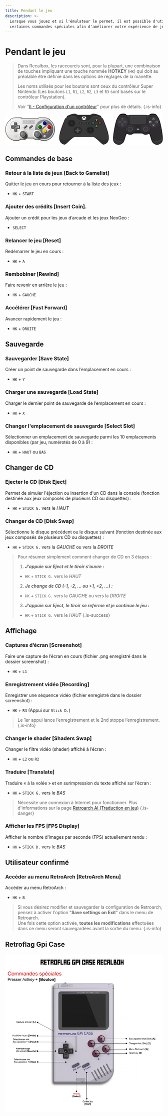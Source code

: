 ```yaml
---
title: Pendant le jeu
description: >-
  Lorsque vous jouez et si l'émulateur le permet, il est possible d'utiliser
  certaines commandes spéciales afin d'améliorer votre expérience de jeu.
---
```


# Pendant le jeu


>Dans Recalbox, les raccourcis sont, pour la plupart, une combinaison de touches impliquant une touche nommée **HOTKEY** \(`HK`\) qui doit au préalable être définie dans les options de réglages de la manette.
>
>Les noms utilisés pour les boutons sont ceux du contrôleur Super Nintendo \(Les boutons `L1`, `R1`, `L2`, `R2`, `L3` et `R3` sont basés sur le contrôleur Playstation\).
>
>Voir "[II - Configuration d'un contrôleur](/v/francais/usage-basique/premiere-utilisation-et-configuration)" pour plus de détails.
{.is-info}

![](./controllers.png)

## Commandes de base

### Retour à la liste de jeux \[Back to Gamelist\]

Quitter le jeu en cours pour retourner à la liste des jeux :

* `HK` + `START`

### Ajouter des crédits \[Insert Coin\].

Ajouter un crédit pour les jeux d’arcade et les jeux NeoGeo :

* `SELECT`

### Relancer le jeu \[Reset\]

Redémarrer le jeu en cours :

* `HK` + `A`

### Rembobiner \[Rewind\]

Faire revenir en arrière le jeu :

* `HK` + `GAUCHE`

### Accélérer \[Fast Forward\]

Avancer rapidement le jeu :

* `HK` + `DROITE`

## Sauvegarde

### Sauvegarder \[Save State\]

Créer un point de sauvegarde dans l’emplacement en cours :

* `HK` + `Y`

### Charger une sauvegarde \[Load State\]

Charger le dernier point de sauvegarde de l’emplacement en cours :

* `HK` + `X`

### Changer l'emplacement de sauvegarde \[Select Slot\]

Sélectionner un emplacement de sauvegarde parmi les 10 emplacements disponibles \(par jeu, numérotés de 0 à 9\) :

* `HK` + `HAUT` ou `BAS` 

## Changer de CD

### Ejecter le CD \[Disk Eject\]

Permet de simuler l'éjection ou insertion d'un CD dans la console \(fonction destinée aux jeux composés de plusieurs CD ou disquettes\) :

* `HK` + `STICK G.` vers le _HAUT_

### Changer de CD \[Disk Swap\]

Sélectionne le disque précédent ou le disque suivant \(fonction destinée aux jeux composés de plusieurs CD ou disquettes\) :

* `HK` + `STICK G.` vers la _GAUCHE_ ou vers la _DROITE_


>Pour résumer simplement comment changer de CD en 3 étapes :
>
>1. _**J’appuie sur Eject et le tiroir s'ouvre :**_
>   * `HK` + `STICK G.` vers le _HAUT_ 
>2. _**Je change de CD \(-1, -2, ... ou +1, +2, ...\) :**_
>   * `HK` + `STICK G.` vers la _GAUCHE_ ou vers la _DROITE_
>3. _**J’appuie sur Eject, le tiroir se referme et je continue le jeu :**_
>   * `HK` + `STICK G.` vers le _HAUT_ 
{.is-success}

## Affichage

### Captures d’écran \[Screenshot\]

Faire une capture de l’écran en cours \(fichier .png enregistré dans le dossier screenshot\) :

* `HK` + `L1`

### Enregistrement vidéo \[Recording\]

Enregistrer une séquence vidéo \(fichier enregistré dans le dossier screenshot\) :

* `HK` + `R3` \(Appui sur `Stick D.`\)


>Le 1er appui lance l’enregistrement et le 2nd stoppe l’enregistrement.
{.is-info}

### Changer le shader \[Shaders Swap\]

Changer le filtre vidéo \(shader\) affiché à l’écran :

* `HK` + `L2` ou `R2`

### Traduire \[Translate\]

Traduire « à la volée » et en surimpression du texte affiché sur l’écran :

* `HK` + `STICK G.` vers le _BAS_


>Nécessite une connexion à Internet pour fonctionner. Plus d'informations sur la page [Retroarch AI \(Traduction en jeu\)](/v/francais/usage-basique/fonctionnalites/retroarch-ai-traduction-en-jeu)
{.is-danger}

### Afficher les FPS \[FPS Display\]

Afficher le nombre d'images par seconde \(FPS\) actuellement rendu :

* `HK` + `STICK D.` vers le _BAS_

## Utilisateur confirmé

### Accéder au menu RetroArch \[RetroArch Menu\]

Accéder au menu RetroArch :

* `HK` + `B`


>Si vous désirez modifier et sauvegarder la configuration de Retroarch, pensez à activer l'option "**Save settings on Exit**" dans le menu de Retroarch.  
>Une fois cette option activée, **toutes les modifications** effectuées dans ce menu seront sauvegardées avant la sortie du menu.
{.is-info}

## **Retroflag Gpi Case**

![](./image%20%28203%29.png)

